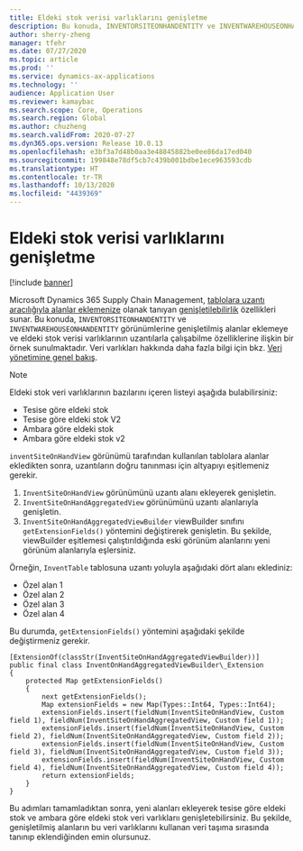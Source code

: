 ```yaml
---
title: Eldeki stok verisi varlıklarını genişletme
description: Bu konuda, INVENTORSITEONHANDENTITY ve INVENTWAREHOUSEONHANDENTITY görünümlerine genişletilmiş alanlar eklemeye ve eldeki stok verisi varlıklarının uzantılarla çalışabilme özelliklerine ilişkin bir örnek sunulmaktadır.
author: sherry-zheng
manager: tfehr
ms.date: 07/27/2020
ms.topic: article
ms.prod: ''
ms.service: dynamics-ax-applications
ms.technology: ''
audience: Application User
ms.reviewer: kamaybac
ms.search.scope: Core, Operations
ms.search.region: Global
ms.author: chuzheng
ms.search.validFrom: 2020-07-27
ms.dyn365.ops.version: Release 10.0.13
ms.openlocfilehash: e3bf3a7d48b0aa3e48845882be0ee86da17ed040
ms.sourcegitcommit: 199848e78df5cb7c439b001bdbe1ece963593cdb
ms.translationtype: HT
ms.contentlocale: tr-TR
ms.lasthandoff: 10/13/2020
ms.locfileid: "4439369"
---
```

# <a name="extend-inventory-on-hand-data-entities"></a>Eldeki stok verisi varlıklarını genişletme

[!include [banner](../includes/banner.md)]

Microsoft Dynamics 365 Supply Chain Management, [tablolara uzantı aracılığıyla alanlar eklemenize](../../fin-ops-core/dev-itpro/extensibility/add-field-extension) olanak tanıyan [genişletilebilirlik](../../fin-ops-core/dev-itpro/extensibility/extensibility-home-page.md) özellikleri sunar. Bu konuda, `INVENTORSITEONHANDENTITY` ve `INVENTWAREHOUSEONHANDENTITY` görünümlerine genişletilmiş alanlar eklemeye ve eldeki stok verisi varlıklarının uzantılarla çalışabilme özelliklerine ilişkin bir örnek sunulmaktadır. Veri varlıkları hakkında daha fazla bilgi için bkz. [Veri yönetimine genel bakış](../../fin-ops-core/dev-itpro/data-entities/data-entities-data-packages.md).

> [!NOTE]
> Eldeki stok veri varlıklarının bazılarını içeren listeyi aşağıda bulabilirsiniz:
>
> - Tesise göre eldeki stok
> - Tesise göre eldeki stok V2
> - Ambara göre eldeki stok
> - Ambara göre eldeki stok v2

`inventSiteOnHandView` görünümü tarafından kullanılan tablolara alanlar ekledikten sonra, uzantıların doğru tanınması için altyapıyı eşitlemeniz gerekir.

1. `InventSiteOnHandView` görünümünü uzantı alanı ekleyerek genişletin.
1. `InventSiteOnHandAggregatedView` görünümünü uzantı alanlarıyla genişletin.
1. `InventSiteOnHandAggregatedViewBuilder` viewBuilder sınıfını `getExtensionFields()` yöntemini değiştirerek genişletin. Bu şekilde, viewBuilder eşitlemesi çalıştırıldığında eski görünüm alanlarını yeni görünüm alanlarıyla eşlersiniz.

Örneğin, `InventTable` tablosuna uzantı yoluyla aşağıdaki dört alanı eklediniz:

- Özel alan 1
- Özel alan 2
- Özel alan 3
- Özel alan 4

Bu durumda, `getExtensionFields()` yöntemini aşağıdaki şekilde değiştirmeniz gerekir.

```xpp
[ExtensionOf(classStr(InventSiteOnHandAggregatedViewBuilder))]
public final class InventOnHandAggregatedViewBuilder\_Extension
{
    protected Map getExtensionFields()
    {
        next getExtensionFields();
        Map extensionFields = new Map(Types::Int64, Types::Int64);
        extensionFields.insert(fieldNum(InventSiteOnHandView, Custom field 1), fieldNum(InventSiteOnHandAggregatedView, Custom field 1));
        extensionFields.insert(fieldNum(InventSiteOnHandView, Custom field 2), fieldNum(InventSiteOnHandAggregatedView, Custom field 2));
        extensionFields.insert(fieldNum(InventSiteOnHandView, Custom field 3), fieldNum(InventSiteOnHandAggregatedView, Custom field 3));
        extensionFields.insert(fieldNum(InventSiteOnHandView, Custom field 4), fieldNum(InventSiteOnHandAggregatedView, Custom field 4));
        return extensionFields;
    }
}
```

Bu adımları tamamladıktan sonra, yeni alanları ekleyerek tesise göre eldeki stok ve ambara göre eldeki stok veri varlıklarıı genişletebilirsiniz. Bu şekilde, genişletilmiş alanların bu veri varlıklarını kullanan veri taşıma sırasında tanınıp eklendiğinden emin olursunuz.
